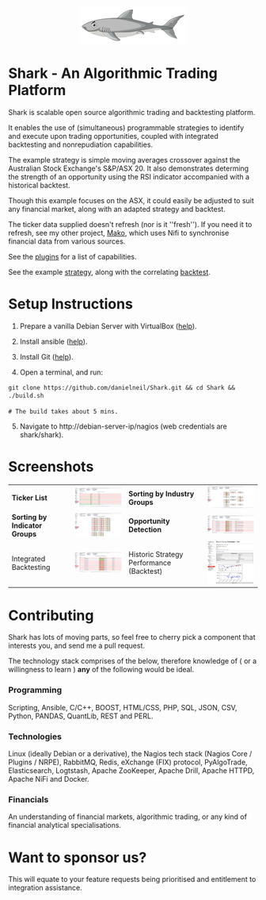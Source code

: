 <p align="center">
  <img src="https://github.com/danielneil/Shark/blob/main/algorithmictradingplatform/files/ui_patches/logofullsize.png?raw=true">
</p>

# Shark - An Algorithmic Trading Platform

Shark is scalable open source algorithmic trading and backtesting platform.

It enables the use of (simultaneous) programmable strategies to identify and execute upon trading opportunities, coupled with integrated backtesting and nonrepudiation capabilities. 

The example strategy is simple moving averages crossover against the Australian Stock Exchange's S&P/ASX 20. It also demonstrates determing the strength of an opportunity using the RSI indicator accompanied with a historical backtest.  

Though this example focuses on the ASX, it could easily be adjusted to suit any financial market, along with an adapted strategy and backtest.  

The ticker data supplied doesn't refresh (nor is it ''fresh''). If you need it to refresh, see my other project, [Mako](https://github.com/danielneil/Mako), which uses Nifi to synchronise financial data from various sources.

See the [plugins](https://github.com/danielneil/Shark/blob/main/doc/README.PLUGINS.md) for a list of capabilities.

See the example [strategy](https://github.com/danielneil/Shark/blob/main/algorithmictradingplatform/files/strategies/moving_averages.py), along with the correlating [backtest](https://github.com/danielneil/Shark/blob/main/algorithmictradingplatform/files/strategies/backtesting/backtest_moving_averages.py).

# Setup Instructions

1. Prepare a vanilla Debian Server with VirtualBox ([help](https://linuxhint.com/install_debian10_virtualbox/)).

2. Install ansible ([help](https://linuxhint.com/install_ansible_debian10/)).

3. Install Git ([help](https://linuxhint.com/install_git_debian_10/)).

4. Open a terminal, and run:
```
git clone https://github.com/danielneil/Shark.git && cd Shark && ./build.sh

# The build takes about 5 mins.
```
5. Navigate to http://debian-server-ip/nagios (web credentials are shark/shark).

# Screenshots

<table>
 <tr>
   <td style="font-weight: bold">Ticker List</td>
  <td> <img width="300" src="https://github.com/danielneil/Shark/blob/main/screenshots/screenshot.JPG?raw=true">
  <td style='font-weight: bold'>Sorting by Industry Groups
  <td> <img width="300" src="https://github.com/danielneil/Shark/blob/main/screenshots/industry-groups-view.JPG?raw=true" />
  <tr>
   <td style='font-weight: bold'>Sorting by Indicator Groups
   <td> <img width="300" src="https://github.com/danielneil/Shark/blob/main/screenshots/indicator-groups.JPG?raw=true" />
   <td style='font-weight: bold'>Opportunity Detection
   <td> <img width="300" src="https://github.com/danielneil/Shark/blob/main/screenshots/strategy.JPG?raw=true"/>
   <tr>
    <td>Integrated Backtesting
    <td> <img width="300" src="https://github.com/danielneil/Shark/blob/main/screenshots/backtest.JPG?raw=true" />
    <td>Historic Strategy Performance (Backtest) 
    <td> <img width="300" src="https://github.com/danielneil/Shark/blob/main/screenshots/strategy-performance.JPG?raw=true"/>
</table>

# Contributing 

Shark has lots of moving parts, so feel free to cherry pick a component that interests you, and send me a pull request.

The technology stack comprises of the below, therefore knowledge of ( or a willingness to learn ) **any** of the following would be ideal.

### Programming

Scripting, Ansible, C/C++, BOOST, HTML/CSS, PHP, SQL, JSON, CSV, Python, PANDAS, QuantLib, REST and PERL.

### Technologies

Linux (ideally Debian or a derivative), the Nagios tech stack (Nagios Core / Plugins / NRPE), RabbitMQ, Redis, eXchange (FIX) protocol, PyAlgoTrade, Elasticsearch, Logtstash, Apache ZooKeeper, Apache Drill, Apache HTTPD, Apache NiFi and Docker.

### Financials

An understanding of financial markets, algorithmic trading, or any kind of financial analytical specialisations.

# Want to sponsor us? 

This will equate to your feature requests being prioritised and entitlement to integration assistance.
